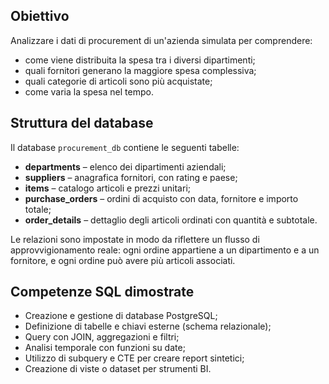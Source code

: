 ## Obiettivo
Analizzare i dati di procurement di un'azienda simulata per comprendere:
- come viene distribuita la spesa tra i diversi dipartimenti;
- quali fornitori generano la maggiore spesa complessiva;
- quali categorie di articoli sono più acquistate;
- come varia la spesa nel tempo.

## Struttura del database
Il database `procurement_db` contiene le seguenti tabelle:
- **departments** – elenco dei dipartimenti aziendali;
- **suppliers** – anagrafica fornitori, con rating e paese;
- **items** – catalogo articoli e prezzi unitari;
- **purchase_orders** – ordini di acquisto con data, fornitore e importo totale;
- **order_details** – dettaglio degli articoli ordinati con quantità e subtotale.

Le relazioni sono impostate in modo da riflettere un flusso di approvvigionamento reale: ogni ordine appartiene a un dipartimento e a un fornitore, e ogni ordine può avere più articoli associati.

## Competenze SQL dimostrate
- Creazione e gestione di database PostgreSQL;
- Definizione di tabelle e chiavi esterne (schema relazionale);
- Query con JOIN, aggregazioni e filtri;
- Analisi temporale con funzioni su date;
- Utilizzo di subquery e CTE per creare report sintetici;
- Creazione di viste o dataset per strumenti BI.
